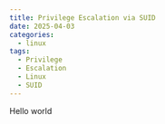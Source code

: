 ```yaml
---
title: Privilege Escalation via SUID
date: 2025-04-03
categories:
  - linux
tags:
  - Privilege
  - Escalation
  - Linux
  - SUID
---
```


Hello world